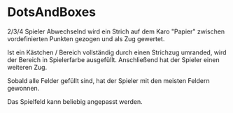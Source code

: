 # DotsAndBoxes

2/3/4 Spieler
Abwechselnd wird ein Strich auf dem Karo "Papier" zwischen vordefinierten Punkten gezogen und als Zug gewertet.

Ist ein Kästchen / Bereich vollständig durch einen Strichzug umranded, wird der Bereich in Spielerfarbe ausgefüllt.
Anschließend hat der Spieler einen weiteren Zug.

Sobald alle Felder gefüllt sind, hat der Spieler mit den meisten Feldern gewonnen.

Das Spielfeld kann beliebig angepasst werden.